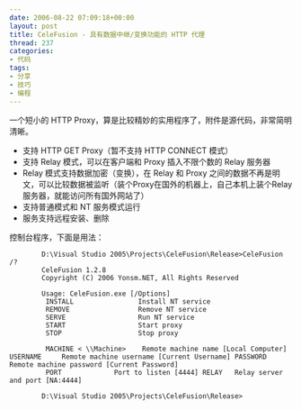 ```yaml
---
date: 2006-08-22 07:09:18+00:00
layout: post
title: CeleFusion - 具有数据中继/变换功能的 HTTP 代理
thread: 237
categories:
- 代码
tags:
- 分享
- 技巧
- 编程
---
```


一个短小的 HTTP Proxy，算是比较精妙的实用程序了，附件是源代码，非常简明清晰。

*  支持 HTTP GET Proxy（暂不支持 HTTP CONNECT 模式）
*  支持 Relay 模式，可以在客户端和 Proxy 插入不限个数的 Relay 服务器
*  Relay 模式支持数据加密（变换），在 Relay 和 Proxy 之间的数据不再是明文，可以比较数据被监听（装个Proxy在国外的机器上，自己本机上装个Relay服务器，就能访问所有国外网站了）
*  支持普通模式和 NT 服务模式运行
*  服务支持远程安装、删除

控制台程序，下面是用法：

			D:\Visual Studio 2005\Projects\CeleFusion\Release>CeleFusion /?
			CeleFusion 1.2.8
			Copyright (C) 2006 Yonsm.NET, All Rights Reserved

			Usage: CeleFusion.exe [/Options]
			 INSTALL                Install NT service
			 REMOVE                 Remove NT service
			 SERVE                  Run NT service
			 START                  Start proxy
			 STOP                   Stop proxy

			 MACHINE < \\Machine>    Remote machine name [Local Computer] USERNAME     Remote machine username [Current Username] PASSWORD     Remote machine password [Current Password]
			 PORT             Port to listen [4444] RELAY   Relay server and port [NA:4444]

			D:\Visual Studio 2005\Projects\CeleFusion\Release>
